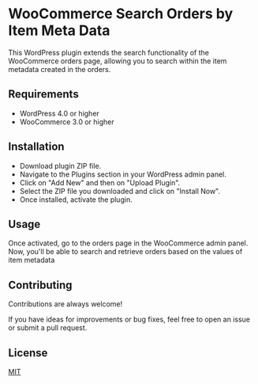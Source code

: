 # WooCommerce Search Orders by Item Meta Data
This WordPress plugin extends the search functionality of the WooCommerce orders page, allowing you to search within the item metadata created in the orders.

## Requirements
- WordPress 4.0 or higher
- WooCommerce 3.0 or higher

## Installation
- Download plugin ZIP file.
- Navigate to the Plugins section in your WordPress admin panel.
- Click on "Add New" and then on "Upload Plugin".
- Select the ZIP file you downloaded and click on "Install Now".
- Once installed, activate the plugin.

## Usage
Once activated, go to the orders page in the WooCommerce admin panel. Now, you'll be able to search and retrieve orders based on the values of item metadata

## Contributing
Contributions are always welcome!

If you have ideas for improvements or bug fixes, feel free to open an issue or submit a pull request.

## License
[MIT](https://choosealicense.com/licenses/mit/)